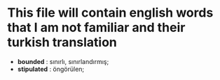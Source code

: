 # This file will contain english words that I am not familiar and their turkish translation
- **bounded** : sınırlı, sınırlandırmış;
- **stipulated** : öngörülen;
